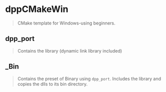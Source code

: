 # dppCMakeWin
> CMake template for Windows-using beginners.

## dpp_port
> Contains the library (dynamic link library included)

## _Bin
> Contains the preset of Binary using `dpp_port`.
> Includes the library and copies the dlls to its bin directory.
